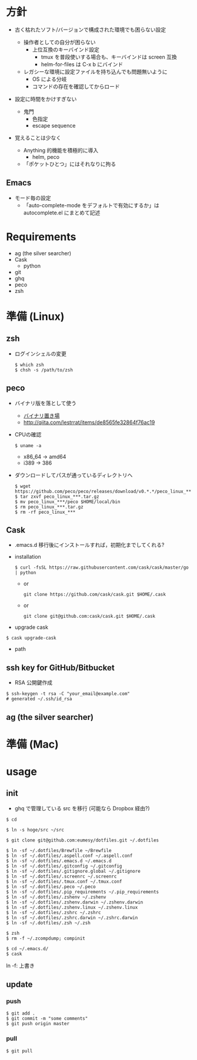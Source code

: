 # 方針
- 古く枯れたソフト/バージョンで構成された環境でも困らない設定
    - 操作者としての自分が困らない
        - 上位互換のキーバインド設定
            - tmux を普段使いする場合も、キーバインドは screen 互換
            - helm-for-files は C-x b にバインド
    - レガシーな環境に設定ファイルを持ち込んでも問題無いように
        - OS による分岐
        - コマンドの存在を確認してからロード

- 設定に時間をかけすぎない
    - 鬼門
        - 色指定
        - escape sequence

- 覚えることは少なく
    - Anything 的機能を積極的に導入
        - helm, peco
    - 「ポケットひとつ」にはそれなりに拘る

## Emacs
- モード毎の設定
    - 「auto-complete-mode をデフォルトで有効にするか」は autocomplete.el にまとめて記述

# Requirements
- ag (the silver searcher)
- Cask
    - python
- git
- ghq
- peco
- zsh

# 準備 (Linux)

## zsh
- ログインシェルの変更
    ```shell
    $ which zsh
    $ chsh -s /path/to/zsh
    ```

## peco
- バイナリ版を落として使う
    - [バイナリ置き場](https://github.com/peco/peco/releases)
    - http://qiita.com/lestrrat/items/de8565fe32864f76ac19

- CPUの確認

    ```shell
    $ uname -a
    ```

    - x86_64 -> amd64
    - i389 -> 386

- ダウンロードしてパスが通っているディレクトリへ

    ```shell
    $ wget https://github.com/peco/peco/releases/download/v0.*.*/peco_linux_***.tar.gz
    $ tar zxvf peco_linux_***.tar.gz
    $ mv peco_linux_***/peco $HOME/local/bin
    $ rm peco_linux_***.tar.gz
    $ rm -rf peco_linux_***
    ```

## Cask
- .emacs.d 移行後にインストールすれば，初期化までしてくれる?

- installation

    ```shell
    $ curl -fsSL https://raw.githubusercontent.com/cask/cask/master/go | python
    ```

    - or

        ```shell
        git clone https://github.com/cask/cask.git $HOME/.cask
        ```

    - or

        ```shell
        git clone git@github.com:cask/cask.git $HOME/.cask
        ```


- upgrade cask
```shell
$ cask upgrade-cask
```

- path

## ssh key for GitHub/Bitbucket
- RSA 公開鍵作成
```shell
$ ssh-keygen -t rsa -C "your_email@example.com"
# generated ~/.ssh/id_rsa
```

## ag (the silver searcher)

# 準備 (Mac)

# usage
## init
- ghq で管理している src を移行 (可能なら Dropbox 経由?)

```shell
$ cd

$ ln -s hoge/src ~/src

$ git clone git@github.com:eumesy/dotfiles.git ~/.dotfiles

$ ln -sf ~/.dotfiles/Brewfile ~/Brewfile
$ ln -sf ~/.dotfiles/.aspell.conf ~/.aspell.conf
$ ln -sf ~/.dotfiles/.emacs.d ~/.emacs.d
$ ln -sf ~/.dotfiles/.gitconfig ~/.gitconfig
$ ln -sf ~/.dotfiles/.gitignore.global ~/.gitignore
$ ln -sf ~/.dotfiles/.screenrc ~/.screenrc
$ ln -sf ~/.dotfiles/.tmux.conf ~/.tmux.conf
$ ln -sf ~/.dotfiles/.peco ~/.peco
$ ln -sf ~/.dotfiles/.pip_requirements ~/.pip_requirements
$ ln -sf ~/.dotfiles/.zshenv ~/.zshenv
$ ln -sf ~/.dotfiles/.zshenv.darwin ~/.zshenv.darwin
$ ln -sf ~/.dotfiles/.zshenv.linux ~/.zshenv.linux
$ ln -sf ~/.dotfiles/.zshrc ~/.zshrc
$ ln -sf ~/.dotfiles/.zshrc.darwin ~/.zshrc.darwin
$ ln -sf ~/.dotfiles/.zsh ~/.zsh

$ zsh
$ rm -f ~/.zcompdump; compinit

$ cd ~/.emacs.d/
$ cask
```
ln -f: 上書き

## update
### push
```shell
$ git add .
$ git commit -m "some comments"
$ git push origin master
```

### pull
```shell
$ git pull
```
